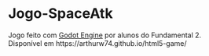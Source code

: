 # Jogo-SpaceAtk
<div>
Jogo feito com <a href="https://godotengine.org/">Godot Engine</a> por alunos do Fundamental 2. <br>
Disponível em https://arthurw74.github.io/html5-game/
</div>
